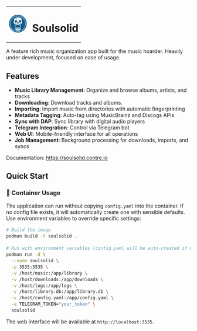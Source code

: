 <table>
  <tr>
    <td><img src="public/img/galaxy.png" width="50" alt="souldsolid"></td>
    <td><h1>Soulsolid</h1></td>
  </tr>
</table>
A feature rich music organization app built for the music hoarder. Heavily under development, focused on ease of usage.

## Features

- **Music Library Management**: Organize and browse albums, artists, and tracks
- **Downloading**: Download tracks and albums. 
- **Importing**: Import music from directories with automatic fingerprinting
- **Metadata Tagging**: Auto-tag using MusicBrainz and Discogs APIs
- **Sync with DAP**: Sync library with digital audio players
- **Telegram Integration**: Control via Telegram bot
- **Web UI**: Mobile-friendly interface for all operations 
- **Job Management**: Background processing for downloads, imports, and syncs

Documentation: https://soulsolid.contre.io

## Quick Start

### 🦭 Container Usage

The application can run without copying `config.yaml` into the container. If no config file exists, it will automatically create one with sensible defaults. Use environment variables to override specific settings:

```bash
# Build the image
podman build -t soulsolid .

# Run with environment variables (config.yaml will be auto-created if missing)
podman run -d \
  --name soulsolid \
  -p 3535:3535 \
  -v /host/music:/app/library \
  -v /host/downloads:/app/downloads \
  -v /host/logs:/app/logs \
  -v /host/library.db:/app/library.db \
  -v /host/config.yaml:/app/config.yaml \
  -e TELEGRAM_TOKEN="your_token" \
  soulsolid
```

The web interface will be available at `http://localhost:3535`.
